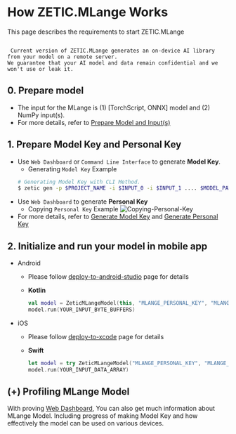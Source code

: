 # How ZETIC.MLange Works

This page describes the requirements to start ZETIC.MLange

```{admonition} Beta version notification

 Current version of ZETIC.MLange generates an on-device AI library from your model on a remote server.
We guarantee that your AI model and data remain confidential and we won't use or leak it.

```

## 0. Prepare model

- The input for the MLange is (1) [TorchScript, ONNX] model and (2) NumPy input(s).
- For more details, refer to [Prepare Model and Input(s)](../steps/prepare_model/index.rst)

## 1. Prepare Model Key and Personal Key
- Use `Web Dashboard` or `Command Line Interface` to generate **Model Key**.
    - Generating `Model Key` Example
    ``` bash
    # Generating Model Key with CLI Method.
    $ zetic gen -p $PROJECT_NAME -i $INPUT_0 -i $INPUT_1 .... $MODEL_PATH
    ```
- Use `Web Dashboard` to generate **Personal Key**
    - Copying `Personal Key` Example
    ![Copying-Personal-Key](../steps/generate_personal_key/2_copy_personal_key.png)
- For more details, refer to [Generate Model Key](../steps/generate_model_key/index.rst) and [Generate Personal Key](../steps/generate_personal_key/index.rst)

## 2. Initialize and run your model in mobile app

- Android

    - Please follow [deploy-to-android-studio](../app_implementation/android.md) page for details

    - **Kotlin**

        ``` kotlin
        val model = ZeticMLangeModel(this, "MLANGE_PERSONAL_KEY", "MLANGE_MODEL_KEY")
        model.run(YOUR_INPUT_BYTE_BUFFERS)
        ```

- iOS

    - Please follow [deploy-to-xcode](../app_implementation/iOS.md) page for details

    - **Swift**

        ``` swift
        let model = try ZeticMLangeModel("MLANGE_PERSONAL_KEY", "MLANGE_MODEL_KEY")
        model.run(YOUR_INPUT_DATA_ARRAY)
        ```


## (+) Profiling MLange Model
With proving [Web Dashboard](https://mlange.zetic.ai), You can also get much information about MLange Model. Including progress of making Model Key and how effectively the model can be used on various devices.

